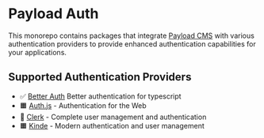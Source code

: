 # Payload Auth

This monorepo contains packages that integrate [Payload CMS](https://payloadcms.com) with various
authentication providers to provide enhanced authentication capabilities for your applications.

## Supported Authentication Providers

- ✅ [Better Auth](https://github.com/better-auth/better-auth) Better authentication for typescript
- 🟧 [Auth.js](https://authjs.dev) - Authentication for the Web
- 🚧 [Clerk](https://clerk.com) - Complete user management and authentication
- 🟧 [Kinde](https://kinde.com) - Modern authentication and user management
